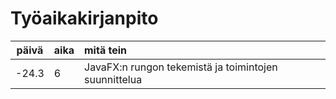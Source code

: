 # Työaikakirjanpito
| päivä | aika | mitä tein |
| :----:|:-----| :-----|
|-24.3|6|JavaFX:n rungon tekemistä ja toimintojen suunnittelua|
